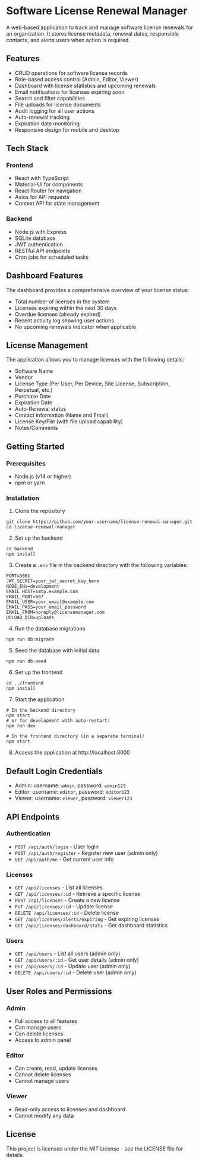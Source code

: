 # Software License Renewal Manager

A web-based application to track and manage software license renewals for an organization. It stores license metadata, renewal dates, responsible contacts, and alerts users when action is required.

## Features

- CRUD operations for software license records
- Role-based access control (Admin, Editor, Viewer)
- Dashboard with license statistics and upcoming renewals
- Email notifications for licenses expiring soon
- Search and filter capabilities
- File uploads for license documents
- Audit logging for all user actions
- Auto-renewal tracking
- Expiration date monitoring
- Responsive design for mobile and desktop

## Tech Stack

### Frontend
- React with TypeScript
- Material-UI for components
- React Router for navigation
- Axios for API requests
- Context API for state management

### Backend
- Node.js with Express
- SQLite database
- JWT authentication
- RESTful API endpoints
- Cron jobs for scheduled tasks

## Dashboard Features

The dashboard provides a comprehensive overview of your license status:

- Total number of licenses in the system
- Licenses expiring within the next 30 days
- Overdue licenses (already expired)
- Recent activity log showing user actions
- No upcoming renewals indicator when applicable

## License Management

The application allows you to manage licenses with the following details:

- Software Name
- Vendor
- License Type (Per User, Per Device, Site License, Subscription, Perpetual, etc.)
- Purchase Date
- Expiration Date
- Auto-Renewal status
- Contact information (Name and Email)
- License Key/File (with file upload capability)
- Notes/Comments

## Getting Started

### Prerequisites

- Node.js (v14 or higher)
- npm or yarn

### Installation

1. Clone the repository
```
git clone https://github.com/your-username/license-renewal-manager.git
cd license-renewal-manager
```

2. Set up the backend
```
cd backend
npm install
```

3. Create a `.env` file in the backend directory with the following variables:
```
PORT=3001
JWT_SECRET=your_jwt_secret_key_here
NODE_ENV=development
EMAIL_HOST=smtp.example.com
EMAIL_PORT=587
EMAIL_USER=your_email@example.com
EMAIL_PASS=your_email_password
EMAIL_FROM=noreply@licensemanager.com
UPLOAD_DIR=uploads
```

4. Run the database migrations
```
npm run db:migrate
```

5. Seed the database with initial data
```
npm run db:seed
```

6. Set up the frontend
```
cd ../frontend
npm install
```

7. Start the application
```
# In the backend directory
npm start
# or for development with auto-restart:
npm run dev

# In the frontend directory (in a separate terminal)
npm start
```

8. Access the application at http://localhost:3000

## Default Login Credentials

- Admin: username: `admin`, password: `admin123`
- Editor: username: `editor`, password: `editor123`
- Viewer: username: `viewer`, password: `viewer123`

## API Endpoints

### Authentication
- `POST /api/auth/login` - User login
- `POST /api/auth/register` - Register new user (admin only)
- `GET /api/auth/me` - Get current user info

### Licenses
- `GET /api/licenses` - List all licenses
- `GET /api/licenses/:id` - Retrieve a specific license
- `POST /api/licenses` - Create a new license
- `PUT /api/licenses/:id` - Update license
- `DELETE /api/licenses/:id` - Delete license
- `GET /api/licenses/alerts/expiring` - Get expiring licenses
- `GET /api/licenses/dashboard/stats` - Get dashboard statistics

### Users
- `GET /api/users` - List all users (admin only)
- `GET /api/users/:id` - Get user details (admin only)
- `PUT /api/users/:id` - Update user (admin only)
- `DELETE /api/users/:id` - Delete user (admin only)

## User Roles and Permissions

### Admin
- Full access to all features
- Can manage users
- Can delete licenses
- Access to admin panel

### Editor
- Can create, read, update licenses
- Cannot delete licenses
- Cannot manage users

### Viewer
- Read-only access to licenses and dashboard
- Cannot modify any data

## License

This project is licensed under the MIT License - see the LICENSE file for details.
